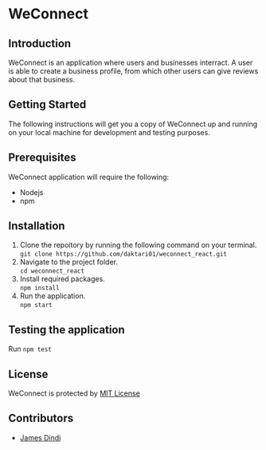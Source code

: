 # WeConnect

## Introduction
WeConnect is an application where users and businesses interract. A user is able to create a business profile, from which other users can give reviews about that business.

## Getting Started
The following instructions will get you a copy of WeConnect up and running on your local machine for development and testing purposes.

## Prerequisites
WeConnect application will require the following:
- Nodejs
- npm 

## Installation
1. Clone the repoitory by running the following command on your terminal.   
`git clone https://github.com/daktari01/weconnect_react.git`   
2. Navigate to the project folder.   
`cd weconnect_react`   
3. Install required packages.   
`npm install`   
4. Run the application.   
`npm start`   

## Testing the application
Run `npm test`

## License
WeConnect is protected by [MIT License](https://opensource.org/licenses/MIT)

## Contributors
- [James Dindi](https://github.com/daktari01)
